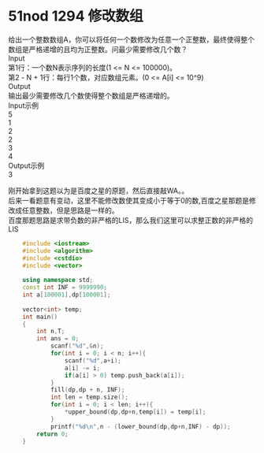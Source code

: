 # 51nod 1294 修改数组

给出一个整数数组A，你可以将任何一个数修改为任意一个正整数，最终使得整个数组是严格递增的且均为正整数。问最少需要修改几个数？   
Input   
第1行：一个数N表示序列的长度(1 <= N <= 100000)。   
第2 - N + 1行：每行1个数，对应数组元素。(0 <= A[i] <= 10^9)   
Output   
输出最少需要修改几个数使得整个数组是严格递增的。   
Input示例   
5   
1   
2   
2   
3   
4   
Output示例   
3

刚开始拿到这题以为是百度之星的原题，然后直接敲WA。。   
后来一看题意有变动，这里不能修改数使其变成小于等于0的数,百度之星那题是修改成任意整数，但是思路是一样的。   
百度那题思路是求带负数的非严格的LIS，那么我们这里可以求整正数的非严格的LIS

```c++
    #include <iostream>  
    #include <algorithm>  
    #include <cstdio>
    #include <vector>
    
    using namespace std;  
    const int INF = 9999990;  
    int a[100001],dp[100001];
    
    vector<int> temp;
    int main()  
    {  
        int n,T;
        int ans = 0;
            scanf("%d",&n);  
            for(int i = 0; i < n; i++){
                scanf("%d",a+i);
                a[i] -= i;
                if(a[i] > 0) temp.push_back(a[i]); 
            }
            fill(dp,dp + n, INF);
            int len = temp.size();
            for(int i = 0; i < len; i++){  
                *upper_bound(dp,dp+n,temp[i]) = temp[i];  
            }  
            printf("%d\n",n - (lower_bound(dp,dp+n,INF) - dp));  
        return 0;  
    }  
```
